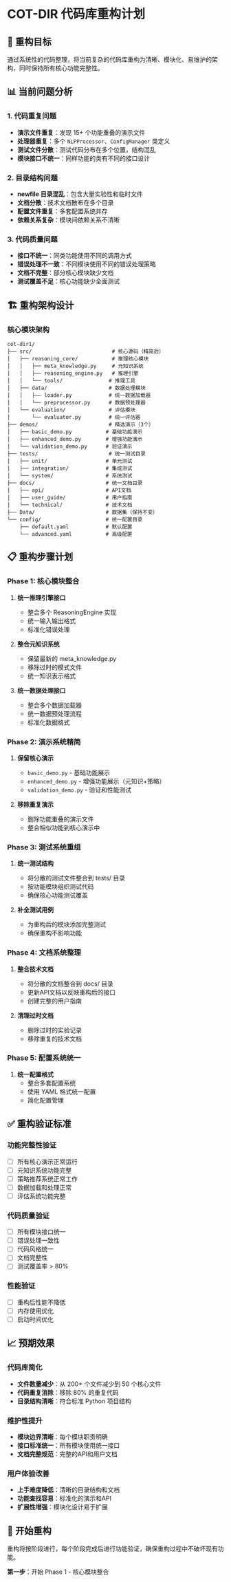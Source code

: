 # COT-DIR 代码库重构计划

## 🎯 重构目标

通过系统性的代码整理，将当前复杂的代码库重构为清晰、模块化、易维护的架构，同时保持所有核心功能完整性。

## 📊 当前问题分析

### 1. **代码重复问题**
- **演示文件重复**：发现 15+ 个功能重叠的演示文件
- **处理器重复**：多个 `NLPProcessor`、`ConfigManager` 类定义
- **测试文件分散**：测试代码分布在多个位置，结构混乱
- **模块接口不统一**：同样功能的类有不同的接口设计

### 2. **目录结构问题**
- **newfile 目录混乱**：包含大量实验性和临时文件
- **文档分散**：技术文档散布在多个目录
- **配置文件重复**：多套配置系统并存
- **依赖关系复杂**：模块间依赖关系不清晰

### 3. **代码质量问题**
- **接口不统一**：同类功能使用不同的调用方式
- **错误处理不一致**：不同模块使用不同的错误处理策略
- **文档不完整**：部分核心模块缺少文档
- **测试覆盖不足**：核心功能缺少全面测试

## 🏗️ 重构架构设计

### 核心模块架构
```
cot-dir1/
├── src/                          # 核心源码（精简后）
│   ├── reasoning_core/           # 推理核心模块
│   │   ├── meta_knowledge.py     # 元知识系统
│   │   ├── reasoning_engine.py   # 推理引擎
│   │   └── tools/               # 推理工具
│   ├── data/                    # 数据处理模块
│   │   ├── loader.py            # 统一数据加载器
│   │   └── preprocessor.py      # 数据预处理器
│   └── evaluation/              # 评估模块
│       └── evaluator.py         # 统一评估器
├── demos/                       # 精选演示（3个）
│   ├── basic_demo.py           # 基础功能演示
│   ├── enhanced_demo.py        # 增强功能演示
│   └── validation_demo.py      # 验证演示
├── tests/                       # 统一测试目录
│   ├── unit/                   # 单元测试
│   ├── integration/            # 集成测试
│   └── system/                 # 系统测试
├── docs/                       # 统一文档目录
│   ├── api/                    # API文档
│   ├── user_guide/             # 用户指南
│   └── technical/              # 技术文档
├── Data/                       # 数据集（保持不变）
└── config/                     # 统一配置目录
    ├── default.yaml            # 默认配置
    └── advanced.yaml           # 高级配置
```

## 📋 重构步骤计划

### Phase 1: 核心模块整合
1. **统一推理引擎接口**
   - 整合多个 ReasoningEngine 实现
   - 统一输入输出格式
   - 标准化错误处理

2. **整合元知识系统**
   - 保留最新的 meta_knowledge.py
   - 移除过时的模式文件
   - 统一知识表示格式

3. **统一数据处理接口**
   - 整合多个数据加载器
   - 统一数据预处理流程
   - 标准化数据格式

### Phase 2: 演示系统精简
1. **保留核心演示**
   - `basic_demo.py` - 基础功能展示
   - `enhanced_demo.py` - 增强功能展示（元知识+策略）
   - `validation_demo.py` - 验证和性能测试

2. **移除重复演示**
   - 删除功能重叠的演示文件
   - 整合相似功能到核心演示中

### Phase 3: 测试系统重组
1. **统一测试结构**
   - 将分散的测试文件整合到 tests/ 目录
   - 按功能模块组织测试代码
   - 确保核心功能测试覆盖

2. **补全测试用例**
   - 为重构后的模块添加完整测试
   - 确保重构不影响功能

### Phase 4: 文档系统整理
1. **整合技术文档**
   - 将分散的文档整合到 docs/ 目录
   - 更新API文档以反映重构后的接口
   - 创建完整的用户指南

2. **清理过时文档**
   - 删除过时的实验记录
   - 移除重复的技术文档

### Phase 5: 配置系统统一
1. **统一配置格式**
   - 整合多套配置系统
   - 使用 YAML 格式统一配置
   - 简化配置管理

## ✅ 重构验证标准

### 功能完整性验证
- [ ] 所有核心演示正常运行
- [ ] 元知识系统功能完整
- [ ] 策略推荐系统正常工作
- [ ] 数据加载和处理正常
- [ ] 评估系统功能完整

### 代码质量验证
- [ ] 所有模块接口统一
- [ ] 错误处理一致性
- [ ] 代码风格统一
- [ ] 文档完整性
- [ ] 测试覆盖率 > 80%

### 性能验证
- [ ] 重构后性能不降低
- [ ] 内存使用优化
- [ ] 启动时间优化

## 📈 预期效果

### 代码库简化
- **文件数量减少**：从 200+ 个文件减少到 50 个核心文件
- **代码重复消除**：移除 80% 的重复代码
- **目录结构清晰**：符合标准 Python 项目结构

### 维护性提升
- **模块边界清晰**：每个模块职责明确
- **接口标准统一**：所有模块使用统一接口
- **文档完整规范**：完整的API和用户文档

### 用户体验改善
- **上手难度降低**：清晰的目录结构和文档
- **功能查找容易**：标准化的演示和API
- **扩展性增强**：模块化设计易于扩展

## 🚀 开始重构

重构将按阶段进行，每个阶段完成后进行功能验证，确保重构过程中不破坏现有功能。

**第一步**：开始 Phase 1 - 核心模块整合 